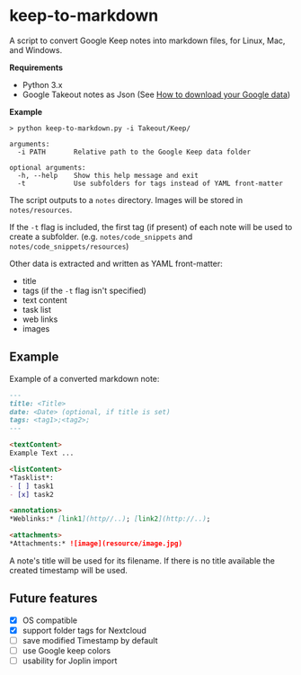 # keep-to-markdown

A script to convert Google Keep notes into markdown files, for Linux, Mac, and Windows.

**Requirements**

- Python 3.x
- Google Takeout notes as Json (See [How to download your Google data](https://support.google.com/accounts/answer/3024190))

**Example**

```
> python keep-to-markdown.py -i Takeout/Keep/

arguments:
  -i PATH       Relative path to the Google Keep data folder

optional arguments:
  -h, --help    Show this help message and exit
  -t            Use subfolders for tags instead of YAML front-matter
```

The script outputs to a `notes` directory. Images will be stored in `notes/resources`.

If the `-t` flag is included, the first tag (if present) of each note will be used to create a subfolder. (e.g. `notes/code_snippets` and `notes/code_snippets/resources`)

Other data is extracted and written as YAML front-matter:

- title
- tags (if the `-t` flag isn't specified)
- text content
- task list
- web links
- images

## Example

Example of a converted markdown note:

```markdown
---
title: <Title>
date: <Date> (optional, if title is set)
tags: <tag1>;<tag2>;
---

<textContent>
Example Text ...

<listContent>
*Tasklist*:
- [ ] task1
- [x] task2

<annotations>
*Weblinks:* [link1](http//..); [link2](http://..);

<attachments>
*Attachments:* ![image](resource/image.jpg)
```

A note's title will be used for its filename. If there is no title available the created timestamp will be used.

## Future features

- [x] OS compatible
- [x] support folder tags for Nextcloud 
- [ ] save modified Timestamp by default
- [ ] use Google keep colors
- [ ] usability for Joplin import
